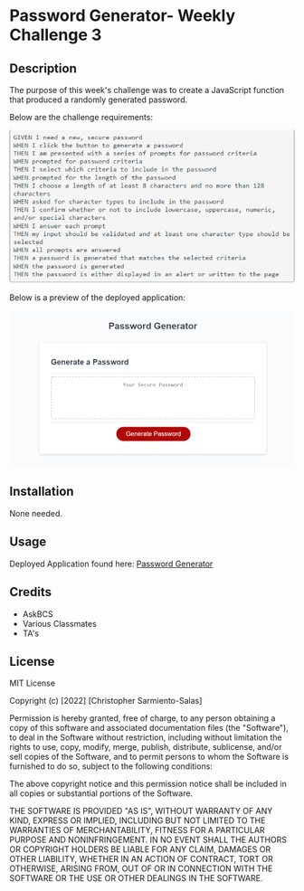 # Password Generator- Weekly Challenge 3 

## Description 

The purpose of this week's challenge was to create a JavaScript function that produced a randomly generated password.

Below are the challenge requirements:

![challenge requirments](/images/challengeRequirements.PNG)

Below is a preview of the deployed application:

![deployed application](/images/PasswordGeneratorSS.PNG)


## Installation

None needed.


## Usage 

Deployed Application found here: [Password Generator](https://chris-15.github.io/PasswordGenerator-Weekly-Challenge3/)


## Credits

- AskBCS
- Various Classmates
- TA's



## License

MIT License

Copyright (c) [2022] [Christopher Sarmiento-Salas]

Permission is hereby granted, free of charge, to any person obtaining a copy
of this software and associated documentation files (the "Software"), to deal
in the Software without restriction, including without limitation the rights
to use, copy, modify, merge, publish, distribute, sublicense, and/or sell
copies of the Software, and to permit persons to whom the Software is
furnished to do so, subject to the following conditions:

The above copyright notice and this permission notice shall be included in all
copies or substantial portions of the Software.

THE SOFTWARE IS PROVIDED "AS IS", WITHOUT WARRANTY OF ANY KIND, EXPRESS OR
IMPLIED, INCLUDING BUT NOT LIMITED TO THE WARRANTIES OF MERCHANTABILITY,
FITNESS FOR A PARTICULAR PURPOSE AND NONINFRINGEMENT. IN NO EVENT SHALL THE
AUTHORS OR COPYRIGHT HOLDERS BE LIABLE FOR ANY CLAIM, DAMAGES OR OTHER
LIABILITY, WHETHER IN AN ACTION OF CONTRACT, TORT OR OTHERWISE, ARISING FROM,
OUT OF OR IN CONNECTION WITH THE SOFTWARE OR THE USE OR OTHER DEALINGS IN THE
SOFTWARE.

